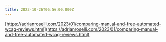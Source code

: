 ```yaml
---
title: 2023-10-26T06:56:00.000Z
---
```


[https://adrianroselli.com/2023/01/comparing-manual-and-free-automated-wcag-reviews.html](https://adrianroselli.com/2023/01/comparing-manual-and-free-automated-wcag-reviews.html)
